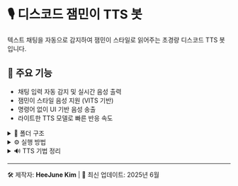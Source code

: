 <h1>🎙️ 디스코드 잼민이 TTS 봇</h1>

<p>텍스트 채팅을 자동으로 감지하여 잼민이 스타일로 읽어주는 초경량 디스코드 TTS 봇입니다.</p>

<h2>🚀 주요 기능</h2>
<ul>
  <li>채팅 입력 자동 감지 및 실시간 음성 출력</li>
  <li>잼민이 스타일 음성 지원 (VITS 기반)</li>
  <li>명령어 없이 UI 기반 음성 송출</li>
  <li>라이트한 TTS 모델로 빠른 반응 속도</li>
</ul>

<details>
  <summary>📁 폴더 구조</summary>
  <pre><code>.
├── bot.py
├── tts/
│   ├── generate_tts.py  # 잼민이 스타일 TTS 생성 함수
│   └── model/           # 사전 학습된 VITS 모델 (또는 edge-tts 사용 시 해당 없음)
├── audio/
│   └── output.wav       # 생성된 음성 임시 저장 파일
├── .env                 # 디스코드 토큰 저장
└── requirements.txt     # 필요한 패키지 목록
</code></pre>
</details>

<details>
  <summary>⚙️ 실행 방법</summary>
  <ol>
    <li><code>git clone https://github.com/사용자명/tts-discord-bot.git</code></li>
    <li><code>cd tts-discord-bot</code></li>
    <li><code>pip install -r requirements.txt</code></li>
    <li><code>.env</code> 파일에 디스코드 토큰 추가</li>
    <li><code>python bot.py</code> 실행</li>
  </ol>
</details>

<details>
  <summary>🔊 TTS 기법 정리</summary>
  <ul>
    <li><strong>모델:</strong> VITS 기반 경량 음성 합성</li>
    <li><strong>보이스:</strong> Bark "ko_speaker_4" 스타일을 TTS로 이식</li>
    <li><strong>전처리:</strong> Whisper 또는 SpeechRecognition으로 명령어 없이 채팅 감지</li>
    <li><strong>재생 방식:</strong> <code>discord.FFmpegPCMAudio</code>로 음성 출력</li>
  </ul>
</details>

<hr>
<p>🛠 제작자: <strong>HeeJune Kim</strong> | 📅 최신 업데이트: 2025년 6월</p>
